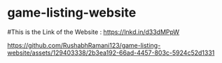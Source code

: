 

# game-listing-website

#This is the Link of the Website :  https://lnkd.in/d33dMPpW

https://github.com/RushabhRamani123/game-listing-website/assets/129403338/2b3ea192-66ad-4457-803c-5924c52d1331

